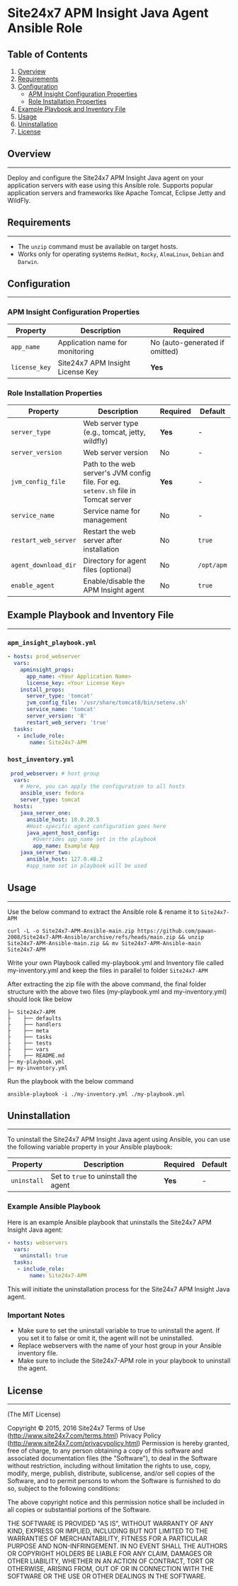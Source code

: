 # Site24x7 APM Insight Java Agent Ansible Role

## Table of Contents

1. [Overview](#overview)
2. [Requirements](#requirements)
3. [Configuration](#configuration)
    * [APM Insight Configuration Properties](#apm-insight-configuration-properties)
    * [Role Installation Properties](#role-installation-properties)
4. [Example Playbook and Inventory File](#example-playbook-and-inventory-file)
5. [Usage](#usage)
6. [Uninstallation](#uninstallation)
7. [License](#license)

## Overview
--------

Deploy and configure the Site24x7 APM Insight Java agent on your application servers with ease using this Ansible role. Supports popular application servers and frameworks like Apache Tomcat, Eclipse Jetty and WildFly.

## Requirements
--------

* The `unzip` command must be available on target hosts.
* Works only for operating systems `RedHat`, `Rocky`, `AlmaLinux`, `Debian` and `Darwin`.

## Configuration
--------

### APM Insight Configuration Properties

| Property | Description | Required |
| --- | --- | --- |
| `app_name` | Application name for monitoring | No (auto-generated if omitted) |
| `license_key` | Site24x7 APM Insight License Key | **Yes** |

### Role Installation Properties

| Property | Description | Required | Default |
| --- | --- | --- | --- |
| `server_type` | Web server type (e.g., tomcat, jetty, wildfly) | **Yes** | - |
| `server_version` | Web server version | No | - |
| `jvm_config_file` | Path to the web server's JVM config file. For eg. `setenv.sh` file in Tomcat server | **Yes** | - |
| `service_name` | Service name for management | No | - |
| `restart_web_server` | Restart the web server after installation | No | `true` |
| `agent_download_dir` | Directory for agent files (optional) | No | `/opt/apm` |
| `enable_agent` | Enable/disable the APM Insight agent | No | `true` |

## Example Playbook and Inventory File
---------

### `apm_insight_playbook.yml`
```yml
- hosts: prod_webserver
  vars:
    apminsight_props:
      app_name: <Your Application Name>
      license_key: <Your License Key>
    install_props:
      server_type: 'tomcat'
      jvm_config_file: '/usr/share/tomcat8/bin/setenv.sh'
      service_name: 'tomcat'
      server_version: '8'
      restart_web_server: 'true'
  tasks:
   - include_role:
       name: Site24x7-APM
```    

### `host_inventory.yml`

```yml
 prod_webserver: # host group
  vars:
    # Here, you can apply the configuration to all hosts
    ansible_user: fedora
    server_type: tomcat
  hosts:
    java_server_one:
      ansible_host: 10.0.20.5
      #Host-specific agent configuration goes here
      java_agent_host_config:
        #Overrides app_name set in the playbook
        app_name: Example App
    java_server_two:
      ansible_host: 127.0.40.2
      #app_name set in playbook will be used
```

## Usage
--------
Use the below command to extract the Ansible role & rename it to `Site24x7-APM`

```
curl -L -o Site24x7-APM-Ansible-main.zip https://github.com/pawan-2008/Site24x7-APM-Ansible/archive/refs/heads/main.zip && unzip Site24x7-APM-Ansible-main.zip && mv Site24x7-APM-Ansible-main Site24x7-APM
```

Write your own Playbook called my-playbook.yml and Inventory file called my-inventory.yml and keep the files in parallel to folder `Site24x7-APM`

After extracting the zip file with the above command, the final folder structure with the above two files (my-playbook.yml and my-inventory.yml) should look like below

```
├─ Site24x7-APM
├    ├── defaults
├    ├── handlers
├    ├── meta
├    ├── tasks
├    ├── tests
├    ├── vars
├    ├── README.md
├─ my-playbook.yml
├─ my-inventory.yml
```

Run the playbook with the below command

 ```
 ansible-playbook -i ./my-inventory.yml ./my-playbook.yml
```

 ## Uninstallation
--------
To uninstall the Site24x7 APM Insight Java agent using Ansible, you can use the following variable property in your Ansible playbook:

| Property | Description | Required | Default |
| --- | --- | --- | --- |
| `uninstall` | Set to `true` to uninstall the agent | **Yes** | - |

### Example Ansible Playbook

Here is an example Ansible playbook that uninstalls the Site24x7 APM Insight Java agent:

```yml
- hosts: webservers
  vars:
    uninstall: true
  tasks:
   - include_role:
       name: Site24x7-APM
```

This will initiate the uninstallation process for the Site24x7 APM Insight Java agent.

### Important Notes

- Make sure to set the uninstall variable to true to uninstall the agent. If you set it to false or omit it, the agent will not be uninstalled.
- Replace webservers with the name of your host group in your Ansible inventory file.
- Make sure to include the Site24x7-APM role in your playbook to uninstall the agent.

## License
--------
(The MIT License)

Copyright © 2015, 2016 Site24x7 Terms of Use (http://www.site24x7.com/terms.html) Privacy Policy (http://www.site24x7.com/privacypolicy.html) Permission is hereby granted, free of charge, to any person obtaining a copy of this software and associated documentation files (the "Software"), to deal in the Software without restriction, including without limitation the rights to use, copy, modify, merge, publish, distribute, sublicense, and/or sell copies of the Software, and to permit persons to whom the Software is furnished to do so, subject to the following conditions:

The above copyright notice and this permission notice shall be included in all copies or substantial portions of the Software.

THE SOFTWARE IS PROVIDED "AS IS", WITHOUT WARRANTY OF ANY KIND, EXPRESS OR IMPLIED, INCLUDING BUT NOT LIMITED TO THE WARRANTIES OF MERCHANTABILITY, FITNESS FOR A PARTICULAR PURPOSE AND NON-INFRINGEMENT. IN NO EVENT SHALL THE AUTHORS OR COPYRIGHT HOLDERS BE LIABLE FOR ANY CLAIM, DAMAGES OR OTHER LIABILITY, WHETHER IN AN ACTION OF CONTRACT, TORT OR OTHERWISE, ARISING FROM, OUT OF OR IN CONNECTION WITH THE SOFTWARE OR THE USE OR OTHER DEALINGS IN THE SOFTWARE.
